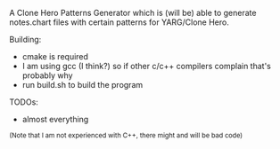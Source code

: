 A Clone Hero Patterns Generator which is (will be) able to generate notes.chart files with certain patterns for YARG/Clone Hero.

Building:
- cmake is required
- I am using gcc (I think?) so if other c/c++ compilers complain that's probably why
- run build.sh to build the program

TODOs:
- almost everything

<sub>(Note that I am not experienced with C++, there might and will be bad code)</sub>
